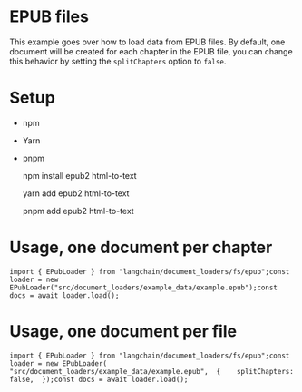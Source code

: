 EPUB files
==========

This example goes over how to load data from EPUB files. By default, one document will be created for each chapter in the EPUB file, you can change this behavior by setting the `splitChapters` option to `false`.

Setup
=====

*   npm
*   Yarn
*   pnpm

    npm install epub2 html-to-text

    yarn add epub2 html-to-text

    pnpm add epub2 html-to-text

Usage, one document per chapter
===============================

    import { EPubLoader } from "langchain/document_loaders/fs/epub";const loader = new EPubLoader("src/document_loaders/example_data/example.epub");const docs = await loader.load();

Usage, one document per file
============================

    import { EPubLoader } from "langchain/document_loaders/fs/epub";const loader = new EPubLoader(  "src/document_loaders/example_data/example.epub",  {    splitChapters: false,  });const docs = await loader.load();